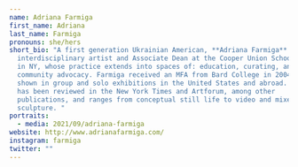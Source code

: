 ```yaml
---
name: Adriana Farmiga
first_name: Adriana
last_name: Farmiga
pronouns: she/hers
short_bio: "A first generation Ukrainian American, **Adriana Farmiga** is an
  interdisciplinary artist and Associate Dean at the Cooper Union School of Art
  in NY, whose practice extends into spaces of: education, curating, and
  community advocacy. Farmiga received an MFA from Bard College in 2004, and has
  shown in group and solo exhibitions in the United States and abroad. Her work
  has been reviewed in the New York Times and Artforum, among other
  publications, and ranges from conceptual still life to video and mixed media
  sculpture. "
portraits:
  - media: 2021/09/adriana-farmiga
website: http://www.adrianafarmiga.com/
instagram: farmiga
twitter: ""
---
```

